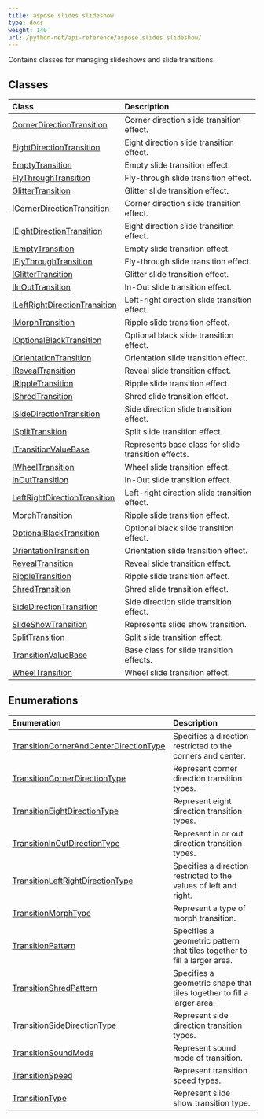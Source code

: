 ```yaml
---
title: aspose.slides.slideshow
type: docs
weight: 140
url: /python-net/api-reference/aspose.slides.slideshow/
---
```



Contains classes for managing slideshows and slide transitions.

## **Classes**
|**Class**|**Description**|
| :- | :- |
|[CornerDirectionTransition](/slides/python-net/api-reference/aspose.slides.slideshow/cornerdirectiontransition/)|Corner direction slide transition effect.|
|[EightDirectionTransition](/slides/python-net/api-reference/aspose.slides.slideshow/eightdirectiontransition/)|Eight direction slide transition effect.|
|[EmptyTransition](/slides/python-net/api-reference/aspose.slides.slideshow/emptytransition/)|Empty slide transition effect.|
|[FlyThroughTransition](/slides/python-net/api-reference/aspose.slides.slideshow/flythroughtransition/)|Fly-through slide transition effect.|
|[GlitterTransition](/slides/python-net/api-reference/aspose.slides.slideshow/glittertransition/)|Glitter slide transition effect.|
|[ICornerDirectionTransition](/slides/python-net/api-reference/aspose.slides.slideshow/icornerdirectiontransition/)|Corner direction slide transition effect.|
|[IEightDirectionTransition](/slides/python-net/api-reference/aspose.slides.slideshow/ieightdirectiontransition/)|Eight direction slide transition effect.|
|[IEmptyTransition](/slides/python-net/api-reference/aspose.slides.slideshow/iemptytransition/)|Empty slide transition effect.|
|[IFlyThroughTransition](/slides/python-net/api-reference/aspose.slides.slideshow/iflythroughtransition/)|Fly-through slide transition effect.|
|[IGlitterTransition](/slides/python-net/api-reference/aspose.slides.slideshow/iglittertransition/)|Glitter slide transition effect.|
|[IInOutTransition](/slides/python-net/api-reference/aspose.slides.slideshow/iinouttransition/)|In-Out slide transition effect.|
|[ILeftRightDirectionTransition](/slides/python-net/api-reference/aspose.slides.slideshow/ileftrightdirectiontransition/)|Left-right direction slide transition effect.|
|[IMorphTransition](/slides/python-net/api-reference/aspose.slides.slideshow/imorphtransition/)|Ripple slide transition effect.|
|[IOptionalBlackTransition](/slides/python-net/api-reference/aspose.slides.slideshow/ioptionalblacktransition/)|Optional black slide transition effect.|
|[IOrientationTransition](/slides/python-net/api-reference/aspose.slides.slideshow/iorientationtransition/)|Orientation slide transition effect.|
|[IRevealTransition](/slides/python-net/api-reference/aspose.slides.slideshow/irevealtransition/)|Reveal slide transition effect.|
|[IRippleTransition](/slides/python-net/api-reference/aspose.slides.slideshow/irippletransition/)|Ripple slide transition effect.|
|[IShredTransition](/slides/python-net/api-reference/aspose.slides.slideshow/ishredtransition/)|Shred slide transition effect.|
|[ISideDirectionTransition](/slides/python-net/api-reference/aspose.slides.slideshow/isidedirectiontransition/)|Side direction slide transition effect.|
|[ISplitTransition](/slides/python-net/api-reference/aspose.slides.slideshow/isplittransition/)|Split slide transition effect.|
|[ITransitionValueBase](/slides/python-net/api-reference/aspose.slides.slideshow/itransitionvaluebase/)|Represents base class for slide transition effects.|
|[IWheelTransition](/slides/python-net/api-reference/aspose.slides.slideshow/iwheeltransition/)|Wheel slide transition effect.|
|[InOutTransition](/slides/python-net/api-reference/aspose.slides.slideshow/inouttransition/)|In-Out slide transition effect.|
|[LeftRightDirectionTransition](/slides/python-net/api-reference/aspose.slides.slideshow/leftrightdirectiontransition/)|Left-right direction slide transition effect.|
|[MorphTransition](/slides/python-net/api-reference/aspose.slides.slideshow/morphtransition/)|Ripple slide transition effect.|
|[OptionalBlackTransition](/slides/python-net/api-reference/aspose.slides.slideshow/optionalblacktransition/)|Optional black slide transition effect.|
|[OrientationTransition](/slides/python-net/api-reference/aspose.slides.slideshow/orientationtransition/)|Orientation slide transition effect.|
|[RevealTransition](/slides/python-net/api-reference/aspose.slides.slideshow/revealtransition/)|Reveal slide transition effect.|
|[RippleTransition](/slides/python-net/api-reference/aspose.slides.slideshow/rippletransition/)|Ripple slide transition effect.|
|[ShredTransition](/slides/python-net/api-reference/aspose.slides.slideshow/shredtransition/)|Shred slide transition effect.|
|[SideDirectionTransition](/slides/python-net/api-reference/aspose.slides.slideshow/sidedirectiontransition/)|Side direction slide transition effect.|
|[SlideShowTransition](/slides/python-net/api-reference/aspose.slides.slideshow/slideshowtransition/)|Represents slide show transition.|
|[SplitTransition](/slides/python-net/api-reference/aspose.slides.slideshow/splittransition/)|Split slide transition effect.|
|[TransitionValueBase](/slides/python-net/api-reference/aspose.slides.slideshow/transitionvaluebase/)|Base class for slide transition effects.|
|[WheelTransition](/slides/python-net/api-reference/aspose.slides.slideshow/wheeltransition/)|Wheel slide transition effect.|
## **Enumerations**
|**Enumeration**|**Description**|
| :- | :- |
|[TransitionCornerAndCenterDirectionType](/slides/python-net/api-reference/aspose.slides.slideshow/transitioncornerandcenterdirectiontype/)|Specifies a direction restricted to the corners and center.|
|[TransitionCornerDirectionType](/slides/python-net/api-reference/aspose.slides.slideshow/transitioncornerdirectiontype/)|Represent corner direction transition types.|
|[TransitionEightDirectionType](/slides/python-net/api-reference/aspose.slides.slideshow/transitioneightdirectiontype/)|Represent eight direction transition types.|
|[TransitionInOutDirectionType](/slides/python-net/api-reference/aspose.slides.slideshow/transitioninoutdirectiontype/)|Represent in or out direction transition types.|
|[TransitionLeftRightDirectionType](/slides/python-net/api-reference/aspose.slides.slideshow/transitionleftrightdirectiontype/)|Specifies a direction restricted to the values of left and right.|
|[TransitionMorphType](/slides/python-net/api-reference/aspose.slides.slideshow/transitionmorphtype/)|Represent a type of morph transition.|
|[TransitionPattern](/slides/python-net/api-reference/aspose.slides.slideshow/transitionpattern/)|Specifies a geometric pattern that tiles together to fill a larger area.|
|[TransitionShredPattern](/slides/python-net/api-reference/aspose.slides.slideshow/transitionshredpattern/)|Specifies a geometric shape that tiles together to fill a larger area.|
|[TransitionSideDirectionType](/slides/python-net/api-reference/aspose.slides.slideshow/transitionsidedirectiontype/)|Represent side direction transition types.|
|[TransitionSoundMode](/slides/python-net/api-reference/aspose.slides.slideshow/transitionsoundmode/)|Represent sound mode of transition.|
|[TransitionSpeed](/slides/python-net/api-reference/aspose.slides.slideshow/transitionspeed/)|Represent transition speed types.|
|[TransitionType](/slides/python-net/api-reference/aspose.slides.slideshow/transitiontype/)|Represent slide show transition type.|
